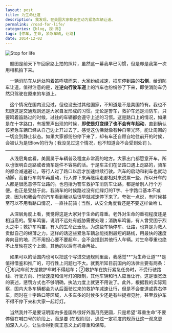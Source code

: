 ```yaml
---
layout: post
title: 为生命让道
description: 我发现，在美国大家都会主动为紧急车辆让道。
permalink: /road-for-life/
categories: [blog, 视·界]
tags: [停车, 生命, 紧急车辆, 让路]
date: 2014-12-02
--- 
```


![Stop for life](http://lanternd.qiniudn.com/Pic4Post/road-for-llife/road_for_life.jpg?imageMogr2/auto-orient/thumbnail/500x)

　题图是前天下午回家路上拍的照片，虽然这一幕我早已习惯，但是却是我第一次用相机拍下来。

　一辆消防车从远处鸣着笛呼啸而来，大家纷纷减速，把车停到路的**右侧**，给消防车让道。值得注意的是，连**逆向行驶车道**上的汽车也纷纷停了下来，即使消防车仍然只驾驶在原来的车道上。
<!--more-->
　这个情况在国内没见过，但也没去过其他国家，不知道是不是美国特有。我也不知道这是交通规则还是大家自发形成的习惯。无论是警车，救护车还是消防车，只要鸣着笛路过的时候，过往的车辆都会遵守上述的习惯。这是路口上的情况，如果是在十字路口，有报警声出现的时候，**即使是灯变绿了也不会有车起动**，直到确认该紧急车辆已经从自己边上开过去了。感觉这仿佛就像有种自带光环，能让周围的一切变到静止状态。如果大家都纷纷停下来了，却有车还自顾自地往前开的时候，会被认为是很low的行为 ( 我没见过这个情况，也不知道会不会受到处罚 )。

___

　从浅层角度看，美国属于车辆普及程度非常高的地方。大家出门都愿意开车，所以也很明白走路或者骑车是件不容易的活。于是车主们在岔路口遇上走路的，骑车的都会减速避让，等行人过了路口以后才加速继续行驶。汽车的启动和刹车也就动动脚，而自行车刹车再启动，行人停下来再继续走都相对来说累一些，所以开车的人都是很愿意停车让路的。也包括为警车救护车消防车让路，都是给别人行个方便。也正是受益于此，我骑车的时候路过没有红绿灯的T字、十字路口基本不减速，因为和我会车的汽车看到我以后很早就减速停下来了。夸张一点说，有时候甚至可以不用看路口情况，一直往前骑 ( 当然，从安全角度看还是不要这样做哈 )。

　从深层角度上看，我觉得这是大家对于生命的尊重。老外对生命的重视程度还是相当高的。警车鸣笛，说明不远处有威胁需要处理；消防车鸣笛，有人曾受困于烈火之中；救护车鸣笛，有人的生命正垂危。为这些车辆停车、让路，也算是为救人贡献自己的绵薄之力。这样的话这些紧急车辆总能找到最短的路线，用最快的速度奔向目的地，而不用担心要不要超车，会不会撞到其他行人车辆。对生命尊重也绝不止反映在这个上面，其他的以后有机会再扯。

　如果可以的话国内也可以把这个写进交通规则里面，我感觉**“为生命让道”**是值得借鉴和推广的，可行性上问题也不大。就我所知目前国内的法律主要有两条：①机动车前方是救护车时不得超车；②救护车在执行紧急任务时，不受行驶路线、行驶方向、行驶速度和信号灯的限制，其他车辆和行人应当让行。这是很宽泛的表述，惩罚方式也不够明确，执法力度上就更不用说了。此外，根据我的实际观察，国内大多车辆都会为从后面驶过来的救护车减速让行，但是不会变道或靠右停车，同时在十字路口等区域，人多车多的时候多少还是有些捉襟见肘，甚至救护车不得不停下来和大家一起灯灯。

　当然我并不是要证明国内多差国外很好外面月亮更圆，只是希望“尊重生命”不要停留在喊口号的阶段上，而是要 (在现阶段)，通过一定程度的规范让这一观念更加深入人心，让生命得到真正意义上的尊重和保障。